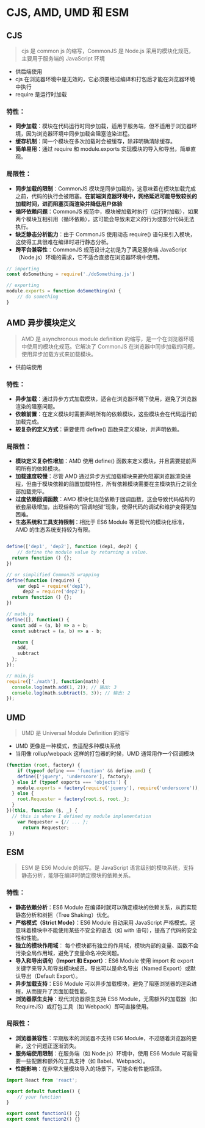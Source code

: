 # CJS, AMD, UMD 和 ESM

## CJS

> cjs 是 common js 的缩写，CommonJS 是 Node.js 采用的模块化规范，主要用于服务端的 JavaScript 环境

-   供后端使用
-   cjs 在浏览器环境中是无效的，它必须要经过编译和打包后才能在浏览器环境中执行
-   require 是运行时加载

### 特性：

-   **同步加载**：模块在代码运行时同步加载，适用于服务端，但不适用于浏览器环境，因为浏览器环境中同步加载会阻塞渲染进程。
-   **缓存机制**：同一个模块在多次加载时会被缓存，除非明确清除缓存。
-   **简单易用**：通过 require 和 module.exports 实现模块的导入和导出，简单直观。

### 局限性：

-   **同步加载的限制**：CommonJS 模块是同步加载的，这意味着在模块加载完成之前，代码的执行会被阻塞。**在前端浏览器环境中，网络延迟可能导致较长的加载时间，进而阻塞页面渲染并降低用户体验**
-   **循环依赖问题**：CommonJS 规范中，模块被加载时执行（运行时加载），如果两个模块互相引用（循环依赖），这可能会导致未定义的行为或部分代码无法执行。
-   **缺乏静态分析能力**：由于 CommonJS 使用动态 require() 语句来引入模块，这使得工具很难在编译时进行静态分析。
-   **跨平台兼容性**：CommonJS 规范设计之初是为了满足服务端 JavaScript（Node.js）环境的需求，它不适合直接在浏览器环境中使用。

```JavaScript
// importing
const doSomething = require('./doSomething.js')

// exporting
module.exports = function doSomething(n) {
    // do something
}
```

## AMD 异步模块定义

> AMD 是 asynchronous module definition 的缩写，是一个在浏览器环境中使用的模块化规范。它解决了 CommonJS 在浏览器中同步加载的问题，使用异步加载方式来加载模块。

-   供前端使用

### 特性：

-   **异步加载**：通过异步方式加载模块，适合在浏览器环境下使用，避免了浏览器渲染的阻塞问题。
-   **依赖前置**：在定义模块时需要声明所有的依赖模块，这些模块会在代码运行前加载完成。
-   **较复杂的定义方式**：需要使用 define() 函数来定义模块，并声明依赖。

### 局限性：

-   **模块定义复杂性增加**：AMD 使用 define() 函数来定义模块，并且需要提前声明所有的依赖模块。
-   **加载速度较慢**：尽管 AMD 通过异步方式加载模块来避免阻塞浏览器渲染进程，但由于模块依赖的前置加载特性，所有依赖模块需要在主模块执行之前全部加载完毕。
-   **过度依赖回调函数**：AMD 模块化规范依赖于回调函数，这会导致代码结构的嵌套层级增加，出现俗称的“回调地狱”现象，使得代码的调试和维护变得更加困难。
-   **生态系统和工具支持限制**：相比于 ES6 Module 等更现代的模块化标准，AMD 的生态系统支持较为有限。

```JavaScript

define(['dep1', 'dep2'], function (dep1, dep2) {
    // define the module value by returning a value.
  return function () {};
})

// or simplified CommonJS wrapping
define(function (require) {
    var dep1 = require('dep1'),
      dep2 = require('dep2');
  return function () {};
})

// math.js
define([], function() {
  const add = (a, b) => a + b;
  const subtract = (a, b) => a - b;

  return {
    add,
    subtract
  };
});

// main.js
require(['./math'], function(math) {
  console.log(math.add(1, 2)); // 输出: 3
  console.log(math.subtract(5, 3)); // 输出: 2
});

```

## UMD

> UMD 是 Universal Module Definition 的缩写

-   UMD 更像是一种模式，去适配多种模块系统
-   当用像 rollup/webpack 这样的打包器的时候，UMD 通常用作一个回调模块

```JavaScript
(function (root, factory) {
    if (typeof define === 'function' && define.amd) {
    define(['jquery', 'underscore'], factory);
  } else if (typeof exports === 'objects') {
    module.exports = factory(require('jquery'), require('underscore'));
  } else {
    root.Requester = factory(root.$, root._);
  }
})(this, function ($, _) {
  // this is where I defined my module implementation
    var Requester = {// ... };
      return Requester;
 })

```

## ESM

> ESM 是 ES6 Module 的缩写。是 JavaScript 语言级别的模块系统，支持静态分析，能够在编译时确定模块的依赖关系。

### 特性：

-   **静态依赖分析**：ES6 Module 在编译时就可以确定模块的依赖关系，从而实现静态分析和树摇（Tree Shaking）优化。
-   **严格模式（Strict Mode）**：ES6 Module 自动采用 JavaScript 严格模式。这意味着模块中不能使用某些不安全的语法（如 with 语句），提高了代码的安全性和性能。
-   **独立的模块作用域**： 每个模块都有独立的作用域，模块内部的变量、函数不会污染全局作用域，避免了变量命名冲突问题。
-   **导入和导出语句（Import 和 Export）**：ES6 Module 使用 import 和 export 关键字来导入和导出模块成员。导出可以是命名导出（Named Export）或默认导出（Default Export）。
-   **异步加载支持**：ES6 Module 可以异步加载模块，避免了阻塞浏览器的渲染进程，从而提升了页面加载性能。
-   **浏览器原生支持**：现代浏览器原生支持 ES6 Module，无需额外的加载器（如 RequireJS）或打包工具（如 Webpack）即可直接使用。

### 局限性：

-   **浏览器兼容性**：早期版本的浏览器不支持 ES6 Module，不过随着浏览器的更新，这个问题正逐渐消失。
-   **服务端使用限制**：在服务端（如 Node.js）环境中，使用 ES6 Module 可能需要一些配置和额外的工具支持（如 Babel、Webpack）。
-   **性能影响**：在非常大量模块导入的场景下，可能会有性能瓶颈。

```JavaScript
import React from 'react';

export default function() {
    // your function
}

export const function1() {}
export const function2() {}
```
